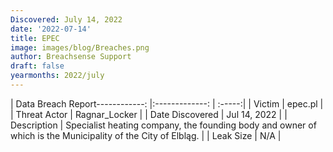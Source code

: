 ```yaml
---
Discovered: July 14, 2022
date: '2022-07-14'
title: EPEC
image: images/blog/Breaches.png
author: Breachsense Support
draft: false
yearmonths: 2022/july
---
```


| Data Breach Report------------:     |:-------------:    | :-----:|
| Victim      | epec.pl      | 
| Threat Actor      | Ragnar_Locker      | 
| Date Discovered      | Jul 14, 2022      | 
| Description      | Specialist heating company, the founding body and owner of which is the Municipality of the City of Elbląg.      | 
| Leak Size      | N/A      | 

